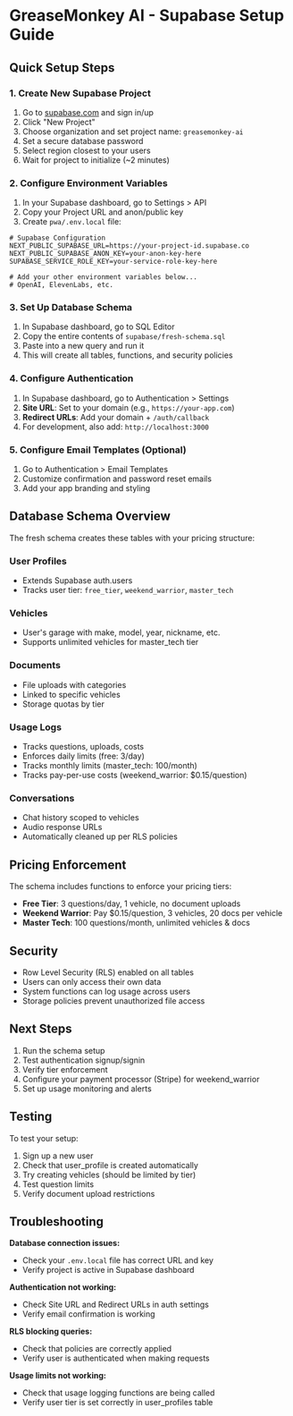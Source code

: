 # GreaseMonkey AI - Supabase Setup Guide

## Quick Setup Steps

### 1. Create New Supabase Project
1. Go to [supabase.com](https://supabase.com) and sign in/up
2. Click "New Project"
3. Choose organization and set project name: `greasemonkey-ai`
4. Set a secure database password
5. Select region closest to your users
6. Wait for project to initialize (~2 minutes)

### 2. Configure Environment Variables
1. In your Supabase dashboard, go to Settings > API
2. Copy your Project URL and anon/public key
3. Create `pwa/.env.local` file:

```env
# Supabase Configuration
NEXT_PUBLIC_SUPABASE_URL=https://your-project-id.supabase.co
NEXT_PUBLIC_SUPABASE_ANON_KEY=your-anon-key-here
SUPABASE_SERVICE_ROLE_KEY=your-service-role-key-here

# Add your other environment variables below...
# OpenAI, ElevenLabs, etc.
```

### 3. Set Up Database Schema
1. In Supabase dashboard, go to SQL Editor
2. Copy the entire contents of `supabase/fresh-schema.sql`
3. Paste into a new query and run it
4. This will create all tables, functions, and security policies

### 4. Configure Authentication
1. In Supabase dashboard, go to Authentication > Settings
2. **Site URL**: Set to your domain (e.g., `https://your-app.com`)
3. **Redirect URLs**: Add your domain + `/auth/callback`
4. For development, also add: `http://localhost:3000`

### 5. Configure Email Templates (Optional)
1. Go to Authentication > Email Templates
2. Customize confirmation and password reset emails
3. Add your app branding and styling

## Database Schema Overview

The fresh schema creates these tables with your pricing structure:

### User Profiles
- Extends Supabase auth.users
- Tracks user tier: `free_tier`, `weekend_warrior`, `master_tech`

### Vehicles
- User's garage with make, model, year, nickname, etc.
- Supports unlimited vehicles for master_tech tier

### Documents
- File uploads with categories
- Linked to specific vehicles
- Storage quotas by tier

### Usage Logs
- Tracks questions, uploads, costs
- Enforces daily limits (free: 3/day)
- Tracks monthly limits (master_tech: 100/month)
- Tracks pay-per-use costs (weekend_warrior: $0.15/question)

### Conversations
- Chat history scoped to vehicles
- Audio response URLs
- Automatically cleaned up per RLS policies

## Pricing Enforcement

The schema includes functions to enforce your pricing tiers:

- **Free Tier**: 3 questions/day, 1 vehicle, no document uploads
- **Weekend Warrior**: Pay $0.15/question, 3 vehicles, 20 docs per vehicle
- **Master Tech**: 100 questions/month, unlimited vehicles & docs

## Security

- Row Level Security (RLS) enabled on all tables
- Users can only access their own data
- System functions can log usage across users
- Storage policies prevent unauthorized file access

## Next Steps

1. Run the schema setup
2. Test authentication signup/signin
3. Verify tier enforcement
4. Configure your payment processor (Stripe) for weekend_warrior
5. Set up usage monitoring and alerts

## Testing

To test your setup:

1. Sign up a new user
2. Check that user_profile is created automatically
3. Try creating vehicles (should be limited by tier)
4. Test question limits
5. Verify document upload restrictions

## Troubleshooting

**Database connection issues:**
- Check your `.env.local` file has correct URL and key
- Verify project is active in Supabase dashboard

**Authentication not working:**
- Check Site URL and Redirect URLs in auth settings
- Verify email confirmation is working

**RLS blocking queries:**
- Check that policies are correctly applied
- Verify user is authenticated when making requests

**Usage limits not working:**
- Check that usage logging functions are being called
- Verify user tier is set correctly in user_profiles table

